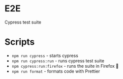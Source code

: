 # E2E

Cypress test suite

# Scripts

- `npm run cypress` - starts cypress
- `npm run cypress:run` - runs cypress test suite
- `npm cypress:run:firefox` - runs the suite in Firefox 🦊
- `npm run format` - formats code with Prettier
